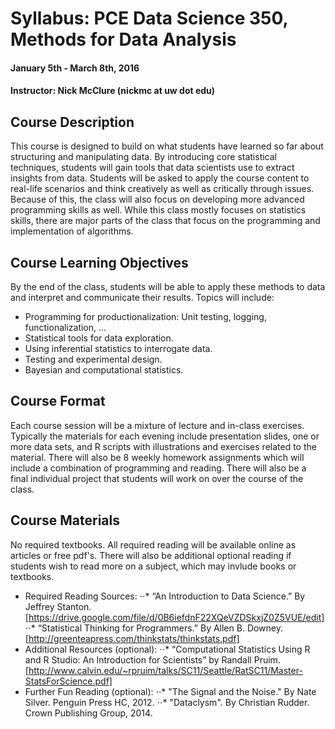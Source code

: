 # Syllabus: PCE Data Science 350, Methods for Data Analysis
#### January 5th - March 8th, 2016
#### Instructor:  Nick McClure (nickmc at uw dot edu)

## Course Description
This course is designed to build on what students have learned so far about structuring and manipulating data. By introducing core statistical techniques, students will gain tools that data scientists use to extract insights from data. Students will be asked to apply the course content to real-life scenarios and think creatively as well as critically through issues.  Because of this, the class will also focus on developing more advanced programming skills as well.  While this class mostly focuses on statistics skills, there are major parts of the class that focus on the programming and implementation of algorithms.

## Course Learning Objectives
By the end of the class, students will be able to apply these methods to data and interpret and communicate their results. Topics will include:

* Programming for productionalization: Unit testing, logging, functionalization, ...
* Statistical tools for data exploration.
* Using inferential statistics to interrogate data.
* Testing and experimental design.
* Bayesian and computational statistics.

## Course Format
Each course session will be a mixture of lecture and in-class exercises. Typically the materials for each evening include presentation slides, one or more data sets, and R scripts with illustrations and exercises related to the material. There will also be 8 weekly homework assignments which will include a combination of programming and reading. There will also be a final individual project that students will work on over the course of the class.

## Course Materials
No required textbooks. All required reading will be available online as articles or free pdf's.  There will also be additional optional reading if students wish to read more on a subject, which may invlude books or textbooks.

* Required Reading Sources:
⋅⋅* “An Introduction to Data Science.” By Jeffrey Stanton. [https://drive.google.com/file/d/0B6iefdnF22XQeVZDSkxjZ0Z5VUE/edit]
⋅⋅* “Statistical Thinking for Programmers.” By Allen B. Downey. [http://greenteapress.com/thinkstats/thinkstats.pdf]
* Additional Resources (optional):
⋅⋅* “Computational Statistics Using R and R Studio: An Introduction for Scientists” by Randall Pruim. [http://www.calvin.edu/~rpruim/talks/SC11/Seattle/RatSC11/Master-StatsForScience.pdf]
* Further Fun Reading (optional):
⋅⋅* "The Signal and the Noise." By Nate Silver. Penguin Press HC, 2012.
⋅⋅* "Dataclysm". By Christian Rudder. Crown Publishing Group, 2014.
